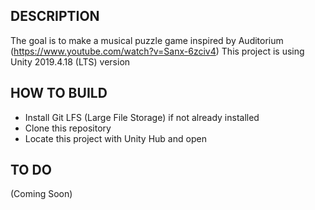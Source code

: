 ## DESCRIPTION
The goal is to make a musical puzzle game inspired by Auditorium (https://www.youtube.com/watch?v=Sanx-6zciv4)
This project is using Unity 2019.4.18 (LTS) version

## HOW TO BUILD
* Install Git LFS (Large File Storage) if not already installed
* Clone this repository
* Locate this project with Unity Hub and open

## TO DO
(Coming Soon)